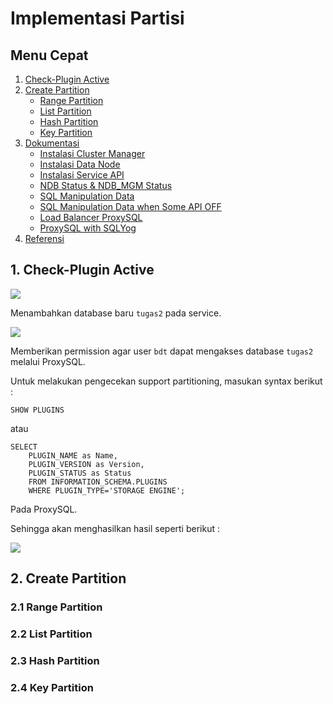 # Implementasi Partisi

## Menu Cepat
1. [Check-Plugin Active](#1-kebutuhan)
2. [Create Partition](#2-model-arsitektur)
	- [Range Partition](#31-provisioning-clusterdb-1)
	- [List Partition](#32-provisioning-clusterdb-2-dan-clusterdb-3)
	- [Hash Partition](#33-provisioning-clusterdb-4)
	- [Key Partition](#33-provisioning-clusterdb-4)
4. [Dokumentasi](#4-dokumentasi)
	- [Instalasi Cluster Manager](#41-instalasi-cluster-manager)
	- [Instalasi Data Node](#42-instalasi-data-node)
	- [Instalasi Service API](#43-instalasi-service-api)
	- [NDB Status & NDB_MGM Status](#44-ndb-status--ndb_mgm-status)
	- [SQL Manipulation Data](#45-sql-manipulation-data)
	- [SQL Manipulation Data when Some API OFF](#46-sql-manipulation-data-when-some-api-off)
	- [Load Balancer ProxySQL](#47-load-balancer-proxysql)
	- [ProxySQL with SQLYog](#48-proxysql-with-sqlyog)
5. [Referensi](#5-referensi)

## 1. Check-Plugin Active

![](/tugas_2_implementasi-partisi/screenshoot/create_databases_tugas2)

Menambahkan database baru ``tugas2`` pada service.

![](/tugas_2_implementasi-partisi/screenshoot/permission_userbdt_fordatabasetugas2)

Memberikan permission agar user ``bdt`` dapat mengakses database ``tugas2`` melalui ProxySQL.

Untuk melakukan pengecekan support partitioning, masukan syntax berikut :

``SHOW PLUGINS``

atau

```
SELECT
    PLUGIN_NAME as Name,
    PLUGIN_VERSION as Version,
    PLUGIN_STATUS as Status
    FROM INFORMATION_SCHEMA.PLUGINS
    WHERE PLUGIN_TYPE='STORAGE ENGINE';
```

Pada ProxySQL.

Sehingga akan menghasilkan hasil seperti berikut :

![](/tugas_2_implementasi-partisi/screenshoot/check_support_partitioning)

## 2. Create Partition

### 2.1 Range Partition

### 2.2 List Partition

### 2.3 Hash Partition

### 2.4 Key Partition